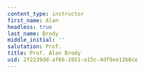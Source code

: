 ```yaml
---
content_type: instructor
first_name: Alan
headless: true
last_name: Brody
middle_initial: ''
salutation: Prof.
title: Prof. Alan Brody
uid: 2f2239dd-af66-2851-a15c-4df9ee13b8ce
---
```

